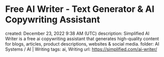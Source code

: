 # Free AI Writer - Text Generator & AI Copywriting Assistant

created: December 23, 2022 9:38 AM (UTC)
description: Simplified AI Writer is a free ai copywriting assistant that generates high-quality content for blogs, articles, product descriptions, websites & social media.
folder: AI Systems / AI | Writing
tags: ai, Writing
url: https://simplified.com/ai-writer/